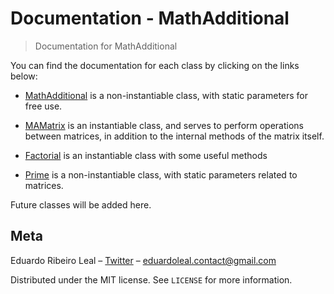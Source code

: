 # Documentation - MathAdditional

> Documentation for MathAdditional

You can find the documentation for each class by clicking on the links below:

- [MathAdditional](DOCS/MathAdditional.md)
is a non-instantiable class, with static parameters for free use.

- [MAMatrix](DOCS/MAMatrix.md)
is an instantiable class, and serves to perform operations between matrices, in addition to the internal methods of the matrix itself.

- [Factorial](DOCS/Factorial.md)
is an instantiable class with some useful methods

- [Prime](DOCS/Prime.md)
is a non-instantiable class, with static parameters related to matrices.

Future classes will be added here.

## Meta

Eduardo Ribeiro Leal – [Twitter](https://twitter.com/Eduardo_R_Leal) – eduardoleal.contact@gmail.com

Distributed under the MIT license. See ``LICENSE`` for more information.